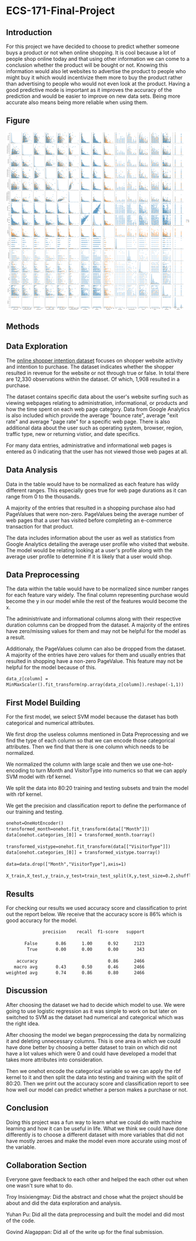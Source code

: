 ﻿# ECS-171-Final-Project

## Introduction
For this project we have decided to choose to predict whether someone buys a product or not when online shopping. It is cool because a lot of people shop online today and that using other information we can come to a conclusion 
whether the product will be bought or not. Knowing this information would also let websites to advertise the product to people who might buy it which would incentivize them more to buy the product rather than advertising to 
people who would not even look at the product. Having a good predictive mode is important as it improves the accuracy of the prediction and would be easier to improve on new data sets. Being more accurate also means being more 
reliable when using them.  

## Figure

![alt text](https://github.com/Tascate/ECS-171-Final-Project/blob/main/plots.png?raw=true)

## Methods
## Data Exploration

The [online shopper intention dataset](https://archive.ics.uci.edu/ml/datasets/Online+Shoppers+Purchasing+Intention+Dataset#) focuses on shopper website activity and intention to purchase. The dataset indicates whether the shopper resulted in revenue for the website or not through true or false. In total there are 12,330 observations within the dataset. Of which, 1,908 resulted in a purchase. 

The dataset contains specific data about the user's website surfing such as viewing webpages relating to administration, informational, or products and how the time spent on each web page category. Data from Google Analytics is also included which provide the average "bounce rate", average "exit rate" and average "page rate" for a specific web page. There is also additional data about the user such as operating system, browser, region, traffic type, new or returning vistior, and date specifics. 

For many data entries, administrative and informational web pages is entered as 0 indicating that the user has not viewed those web pages at all.

## Data Analysis

Data in the table would have to be normalized as each feature has wildy different ranges. This especially goes true for web page durations as it can range from 0 to the thousands.

A majority of the entries that resulted in a shopping purchase also had PageValues that were non-zero. PageValues being the average number of web pages that a user has visited before completing an e-commerce transaction for that product.

The data includes information about the user as well as statistics from Google Analytics detailing the average user profile who visited that website. The model would be relating looking at a user's profile along with the average user profile to determine if it is likely that a user would shop.

## Data Preprocessing

The data within the table would have to be normalized since number ranges for each feature vary widely. The final column representing purchase would become the y in our model while the rest of the features would become the x.

The administrivate and informational columns along with their respective duration columns can be dropped from the dataset. A majority of the entires have zero/missing values for them and may not be helpful for the model as a result.

Additionaly, the PageValues column can also be dropped from the dataset. A majority of the entries have zero values for them and usually entries that resulted in shopping have a non-zero PageValue. This feature may not be helpful for the model because of this.

```
data_z[column] = MinMaxScaler().fit_transform(np.array(data_z[column]).reshape(-1,1))
```

## First Model Building

For the first model, we select SVM model because the dataset has both categorical and numerical attributes. 

We first drop the useless columns mentioned in Data Preprocessing and we find the type of each column so that we can encode those categorical attributes. Then we find that there is one column which needs to be normalized.

We normalized the column with large scale and then we use one-hot-encoding to turn Month and VisitorType into numerics so that we can apply SVM model with rbf kernel.

We split the data into 80:20 training and testing subsets and train the model with rbf kernel.

We get the precision and classification report to define the performance of our training and testing.

```
onehot=OneHotEncoder()
transformed_month=onehot.fit_transform(data[["Month"]])
data[onehot.categories_[0]] = transformed_month.toarray()

transformed_vistype=onehot.fit_transform(data[["VisitorType"]])
data[onehot.categories_[0]] = transformed_vistype.toarray()

data=data.drop(["Month","VisitorType"],axis=1)

X_train,X_test,y_train,y_test=train_test_split(X,y,test_size=0.2,shuffle=True)
```

## Results
For checking our results we used accuracy score and classification to print out the report below. We receive that the accuracy score is 86% which is good accuracy for the model. 
```
              precision    recall  f1-score   support

       False       0.86      1.00      0.92      2123
        True       0.00      0.00      0.00       343

    accuracy                           0.86      2466
   macro avg       0.43      0.50      0.46      2466
weighted avg       0.74      0.86      0.80      2466
```

## Discussion
After choosing the dataset we had to decide which model to use. We were going to use logistic regression as it was simple to work on but later on switched to SVM as the dataset had numerical and categorical which was the right idea. 

After choosing the model we began preprocessing the data by normalizing it and deleting unnecessary columns. This is one area in which we could have done better by choosing a better dataset to train on which did not have a lot values which were 0 and could have developed a model that takes more attributes into consideration. 

Then we onehot encode the categorical variable so we can apply the rbf kernel to it and then split the data into testing and training with the split of 80:20. Then we print out the accuracy score and classification report to see how well our model can predict whether a person makes a purchase or not. 

## Conclusion 
Doing this project was a fun way to learn what we could do with machine learning and how it can be useful in life. What we think we could have done differently is to choose a different dataset with more variables that did not have mostly zeroes and make the model even more accurate using most of the variable.

## Collaboration Section
Everyone gave feedback to each other and helped the each other out when one wasn't sure what to do. 

Troy Insixiengmay: Did the abstract and chose what the project should be about and did the data exploration and analysis.

Yuhan Pu: Did all the data preprocessing and built the model and did most of the code.

Govind Alagappan: Did all of the write up for the final submission.